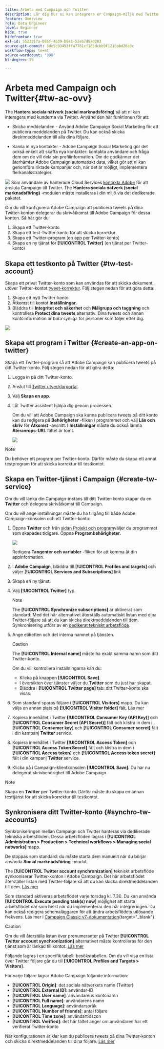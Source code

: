 ```yaml
---
title: Arbeta med Campaign och Twitter
description: Lär dig hur ni kan integrera er Campaign-miljö med Twitter
feature: Overview
role: Data Engineer
level: Beginner
hide: true
hidefromtoc: true
exl-id: 5523217a-b95f-4639-b941-52eb7d5a0203
source-git-commit: 6de5c93453ffa7761cf185dcbb9f1210abd26a0c
workflow-type: tm+mt
source-wordcount: '898'
ht-degree: 3%

---
```


# Arbeta med Campaign och Twitter{#tw-ac-ovv}

The **Hantera sociala nätverk (social marknadsföring)** så att ni kan interagera med kunderna via Twitter. Använd den här funktionen för att:

* Skicka meddelanden - Använd Adobe Campaign Social Marketing för att publicera meddelanden på Twitter. Du kan också skicka direktmeddelanden till alla dina följare.

* Samla in nya kontakter - Adobe Campaign Social Marketing gör det också enkelt att skaffa nya kontakter: kontakta användare och fråga dem om de vill dela sin profilinformation. Om de godkänner det återhämtar Adobe Campaign automatiskt data, vilket gör att ni kan genomföra riktade kampanjer och, när det är möjligt, implementera flerkanalsstrategier.

![](../assets/do-not-localize/speech.png)  Som användare av hanterade Cloud Services [kontakta Adobe](../start/campaign-faq.md#support) för att ansluta Campaign till Twitter. The  **Hantera sociala nätverk (social marknadsföring)** -modulen måste installeras i din miljö via det dedikerade paketet.


Om du vill konfigurera Adobe Campaign att publicera tweets på dina Twitter-konton delegerar du skrivåtkomst till Adobe Campaign för dessa konton. Så här gör du:

1. Skapa ett Twitter-konto
1. Skapa ett test-Twitter-konto för att skicka korrektur
1. Skapa ett Twitter-program (en app per Twitter-konto)
1. Skapa en ny tjänst för **[!UICONTROL Twitter]** (en tjänst per Twitter-konto)

## Skapa ett testkonto på Twitter {#tw-test-account}

Skapa ett privat Twitter-konto som kan användas för att skicka dokument, utöver Twitter-kontot [tweet-korrektur](../send/twitter.md#send-tw-proofs). Följ stegen nedan för att göra detta:

1. Skapa ett nytt Twitter-konto.
1. Åtkomst till kontot  **Inställningar**.
1. Bläddra till **Integritet och säkerhet** och **Målgrupp och taggning** och kontrollera **Protect dina tweets** alternativ. Dina tweets och annan kontoinformation är bara synliga för personer som följer efter dig.

![](assets/social_tw_test_page.png)

## Skapa ett program i Twitter {#create-an-app-on-twitter}

Skapa ett Twitter-program så att Adobe Campaign kan publicera tweets på ditt Twitter-konto.  Följ stegen nedan för att göra detta:

1. Logga in på ditt Twitter-konto.
1. Anslut till [Twitter utvecklarportal](https://developer.twitter.com/en/apps).
1. Välj **Skapa en app**.
1. Låt Twitter assistent hjälpa dig genom processen.

   Om du vill att Adobe Campaign ska kunna publicera tweets på ditt konto kan du redigera på **Behörigheter** -fliken i programmet och välj **Läs och skriv** för **Åtkomst** -avsnitt. I **Inställningar** måste du också lämna **Återanrops-URL** fältet är tomt.

   ![](assets/social_tw_app.png)

>[!NOTE]
>
>Du behöver ett program per Twitter-konto. Därför måste du skapa ett annat testprogram för att skicka korrektur till testkontot.

## Skapa en Twitter-tjänst i Campaign {#create-tw-service}

Om du vill länka din Campaign-instans till ditt Twitter-konto skapar du en **Twitter** och delegera skrivåtkomst till Campaign.

Om du vill ange inställningar måste du ha tillgång till både Adobe Campaign-konsolen och ett Twitter-konto:

1. Öppna **Twitter** och från [sidan Projekt och program](https://developer.twitter.com/en/portal/projects-and-apps)väljer du programmet som skapades tidigare. Öppna **Programbehörigheter**.

   ![](assets/social_tw_service.png)

   Redigera **Tangenter och variabler** -fliken för att komma åt din appinformation.

1. I **Adobe Campaign**, bläddra till **[!UICONTROL Profiles and targets]** och väljer **[!UICONTROL Services and Subscriptions]** link
1. Skapa en ny tjänst.
1. Välj **[!UICONTROL Twitter]** typ.

   >[!NOTE]
   >
   >The **[!UICONTROL Synchronize subscriptions]** är aktiverat som standard: Med det här alternativet återställs automatiskt listan med dina Twitter-följare så att du kan [skicka direktmeddelanden till dem](../send/twitter.md#direct-tw-messages). Synkronisering utförs av en [dedikerat tekniskt arbetsflöde](#synchro-tw-accounts).

1. Ange etiketten och det interna namnet på tjänsten.

   >[!CAUTION]
   >
   >The **[!UICONTROL Internal name]** måste ha exakt samma namn som ditt Twitter-konto.

   Om du vill kontrollera inställningarna kan du:

   * Klicka på knappen **[!UICONTROL Save]**.
   * I översikten över tjänster väljer du **Twitter** som du just har skapat.
   * Bläddra i **[!UICONTROL Twitter page]** tab: ditt Twitter-konto ska visas.

1. Som standard sparas följare i **[!UICONTROL Visitors]** mapp. Du kan välja en annan plats på **[!UICONTROL Visitor folder]** fält. [Läs mer](../send/twitter.md#direct-tw-messages)

1. Kopiera innehållet i Twitter **[!UICONTROL Consumer Key (API Key)]** och **[!UICONTROL Consumer Secret (API Secret)]** fält och klistra in dem i **[!UICONTROL Consumer key]** och **[!UICONTROL Consumer secret]** fält i din kampanj **Twitter** service.

1. Kopiera innehållet i Twitter **[!UICONTROL Access Token]** och **[!UICONTROL Access Token Secret]** fält och klistra in dem i **[!UICONTROL Access token]** och **[!UICONTROL Access token secret]** fält i din kampanj **Twitter** service.

1. Klicka på i Campaign-klientkonsolen **[!UICONTROL Save]**. Du har nu delegerat skrivbehörighet till Adobe Campaign.


>[!NOTE]
>
>Skapa en **Twitter** per Twitter-konto. Därför måste du skapa en annan testtjänst för att skicka korrektur till testkontot.

## Synkronisera ditt Twitter-konto {#synchro-tw-accounts}

Synkroniseringen mellan Campaign och Twitter hanteras via dedikerade tekniska arbetsflöden. Dessa arbetsflöden lagras i **[!UICONTROL Administration > Production > Technical workflows > Managing social networks]** mapp.

De stoppas som standard: du måste starta dem manuellt när du börjar använda **Social marknadsföring** -modul.

The **[!UICONTROL Twitter account synchronization]** tekniskt arbetsflöde synkroniserar Twitter-konton i Adobe Campaign. Det här arbetsflödet återställer listan med Twitter-följare så att du kan skicka direktmeddelanden till dem. [Läs mer](../send/twitter.md#direct-tw-messages)

Som standard aktiveras arbetsflödet varje torsdag kl. 7.30. Du kan använda **[!UICONTROL Execute pending task(s) now]** möjlighet att starta arbetsflödet när som helst när du implementerar den här integreringen.  Du kan också redigera schemaläggaren för att ändra arbetsflödets utlösande frekvens. Läs mer i [Campaign Classic v7-dokumentation](https://experienceleague.adobe.com/docs/campaign-classic/using/automating-with-workflows/flow-control-activities/scheduler.html){target=&quot;_blank&quot;}.

>[!CAUTION]
>
>Om du vill återställa listan över prenumeranter på Twitter **[!UICONTROL Twitter account synchronization]** alternativet måste kontrolleras för den tjänst som är länkad till kontot. [Läs mer](#create-tw-service)

Följande lagras i en specifik tabell: besökstabellen. Om du vill visa en lista över Twitter följare går du till **[!UICONTROL Profiles and Targets > Visitors]**.

För varje följare lagrar Adobe Campaign följande information:

* **[!UICONTROL Origin]**: det sociala nätverkets namn (Twitter)
* **[!UICONTROL External ID]**: användar-ID
* **[!UICONTROL User name]**: användarens kontonamn
* **[!UICONTROL Full name]**: användarens namn
* **[!UICONTROL Language]**: användarspråk
* **[!UICONTROL Number of friends]**: antal följare
* **[!UICONTROL Time zone]**: användartidszon
* **[!UICONTROL Verified]**: det här fältet anger om användaren har ett verifierat Twitter-konto

När konfigurationen är klar kan du publicera tweets på dina Twitter-konton och skicka direktmeddelanden till dina följare. [Läs mer](../send/twitter.md)
